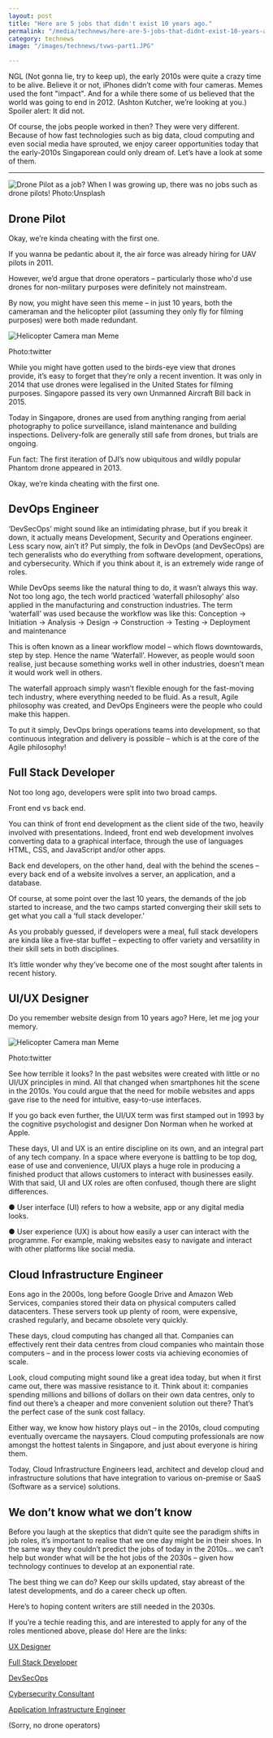 ```yaml
---
layout: post
title: "Here are 5 jobs that didn't exist 10 years ago."
permalink: "/media/technews/here-are-5-jobs-that-didnt-exist-10-years-ago"
category: technews
image: "/images/technews/tvws-part1.JPG"

---
```


NGL (Not gonna lie, try to keep up), the early 2010s were quite a crazy time to be alive. 
Believe it or not, iPhones didn’t come with four cameras. 
Memes used the font "impact". 
And for a while there some of us believed that the world was going to end in 2012. (Ashton Kutcher, we’re looking at you.)
Spoiler alert: It did not. 

Of course, the jobs people worked in then? They were very different. 
Because of how fast technologies such as big data, cloud computing and even social media have sprouted, we enjoy career opportunities today that the early-2010s Singaporean could only dream of. 
Let’s have a look at some of them.

---

![Drone Pilot as a job?](/images/technews/tvws-part1.JPG)
When I was growing up, there was no jobs such as drone pilots! Photo:Unsplash



## **Drone Pilot**

Okay, we’re kinda cheating with the first one. 

If you wanna be pedantic about it, the air force was already hiring for UAV pilots in 2011.  

However, we’d argue that drone operators – particularly those who'd use drones for non-military purposes were definitely not mainstream. 
 

By now, you might have seen this meme – in just 10 years, both the cameraman and the helicopter pilot (assuming they only fly for filming purposes) were both made redundant.

![Helicopter Camera man Meme](/images/technews/dronememe.jpg)

Photo:twitter


While you might have gotten used to the birds-eye view that drones provide, it’s easy to forget that they’re only a recent invention. It was only in 2014 that use drones were legalised in the United States for filming purposes. Singapore passed its very own Unmanned Aircraft Bill back in 2015.

Today in Singapore, drones are used from anything ranging from aerial photography to  police surveillance, island maintenance and building inspections. Delivery-folk are generally still safe from drones, but trials are ongoing. 

Fun fact: The first iteration of DJI’s now ubiquitous and wildly popular Phantom drone appeared in 2013. 

Okay, we’re kinda cheating with the first one. 

## **DevOps Engineer**

‘DevSecOps’ might sound like an intimidating phrase, but if you break it down, it actually means Development, Security and Operations engineer. Less scary now, ain’t it? 
Put simply, the folk in DevOps (and DevSecOps) are tech generalists who do everything from software development, operations, and cybersecurity. Which if you think about it, is an extremely wide range of roles. 

While DevOps seems like the natural thing to do, it wasn’t always this way. Not too long ago, the tech world practiced ‘waterfall philosophy’ also applied in the manufacturing and construction industries. The term ‘waterfall’ was used because the workflow was like this:
Conception -> Initiation -> Analysis -> Design -> Construction -> Testing -> Deployment and maintenance

This is often known as a linear workflow model – which flows downtowards, step by step. Hence the name ‘Waterfall’. 
However, as people would soon realise, just because something works well in other industries, doesn’t mean it would work well in others. 

The waterfall approach simply wasn’t flexible enough for the fast-moving tech industry, where everything needed to be fluid. As a result, Agile philosophy was created, and DevOps Engineers were the people who could make this happen. 

To put it simply, DevOps brings operations teams into development, so that continuous integration and delivery is possible – which is at the core of the Agile philosophy! 


## **Full Stack Developer**
Not too long ago, developers were split into two broad camps. 

Front end vs back end.

You can think of front end development as the client side of the two, heavily involved with presentations. Indeed, front end web development involves converting data to a graphical interface, through the use of languages HTML, CSS, and JavaScript and/or other apps.

Back end developers, on the other hand, deal with the behind the scenes – every back end of a website involves a server, an application, and a database. 

Of course, at some point over the last 10 years, the demands of the job started to increase, and the two camps started converging their skill sets to get what you call a ‘full stack developer.’

As you probably guessed, if developers were a meal, full stack developers are kinda like a five-star buffet – expecting to offer variety and versatility in their skill sets in both disciplines.

It’s little wonder why they’ve become one of the most sought after talents in recent history.

## **UI/UX Designer**
Do you remember website design from 10 years ago? 
Here, let me jog your memory.


![Helicopter Camera man Meme](/images/technews/uxmeme.jpg)

Photo:twitter
 
 
See how terrible it looks? In the past websites were created with little or no UI/UX principles in mind. 
All that changed when smartphones hit the scene in the 2010s. You could argue that the need for mobile websites and apps gave rise to the need for intuitive, easy-to-use interfaces. 

If you go back even further, the UI/UX term was first stamped out in 1993 by the cognitive psychologist and designer Don Norman when he worked at Apple.

These days, UI and UX is an entire discipline on its own, and an integral part of any tech company. In a space where everyone is battling to be top dog, ease of use and convenience, UI/UX plays a huge role in producing a finished product that allows customers to interact with businesses easily.
With that said, UI and UX roles are often confused, though there are slight differences. 

●	User interface (UI) refers to how a website, app or any digital media looks.

●	User experience (UX) is about how easily a user can interact with the programme. For example, making websites easy to navigate and interact with other platforms like social media.


## **Cloud Infrastructure Engineer**
Eons ago in the 2000s, long before Google Drive and Amazon Web Services, companies stored their data on physical computers called datacenters. 
These servers took up plenty of room, were expensive, crashed regularly, and became obsolete very quickly. 

These days, cloud computing has changed all that. Companies can effectively rent their data centres from cloud companies who maintain those computers – and in the process lower costs via achieving economies of scale. 

Look, cloud computing might sound like a great idea today, but when it first came out, there was massive resistance to it. 
Think about it: companies spending millions and billions of dollars on their own data centres, only to find out there’s a cheaper and more convenient solution out there? 
That’s the perfect case of the sunk cost fallacy. 

Either way, we know how history plays out – in the 2010s, cloud computing eventually overcame the naysayers. Cloud computing professionals are now amongst the hottest talents in Singapore, and just about everyone is hiring them.

Today, Cloud Infrastructure Engineers lead, architect and develop cloud and infrastructure solutions that have integration to various on-premise or SaaS (Software as a service) solutions. 

## **We don’t know what we don’t know** 

Before you laugh at the skeptics that didn’t quite see the paradigm shifts in job roles, it’s important to realise that we one day might be in their shoes.
In the same way they couldn’t predict the jobs of today in the 2010s... we can’t help but wonder what will be the hot jobs of the 2030s – given how technology continues to develop at an exponential rate. 

The best thing we can do? Keep our skills updated, stay abreast of the latest developments, and do a career check up often. 

Here’s to hoping content writers are still needed in the 2030s.


If you’re a techie reading this, and are interested to apply for any of the roles mentioned above, please do! Here are the links:

[UX Designer](https://sggovterp.wd102.myworkdayjobs.com/en-US/PublicServiceCareers/job/Singapore/Senior-UX-Designer--Development--Centre_JR-10000000080-1)

[Full Stack Developer](https://sggovterp.wd102.myworkdayjobs.com/PublicServiceCareers/job/Singapore/Full-Stack-Developer--SNPS-_JR-10000000153)

[DevSecOps](https://sggovterp.wd102.myworkdayjobs.com/en-US/PublicServiceCareers/job/Non-Headquarters-MOE5/Senior-DevSecOps-Engineer--Experimental-Systems-and-Technology-Lab--MOE-_JR-10000003615-1)

[Cybersecurity Consultant](https://sggovterp.wd102.myworkdayjobs.com/en-US/PublicServiceCareers/job/Singapore/Cybersecurity-Consultancy--Cloud---Infra-_JR-10000003663)

[Application Infrastructure Engineer](https://sggovterp.wd102.myworkdayjobs.com/en-US/PublicServiceCareers/job/Singapore/Application-Infrastructure-Engineer--Cloud-Infrastructure-management-_JR-10000002307) 

(Sorry, no drone operators) 




